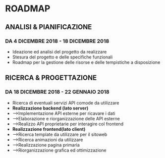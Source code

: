 <h1>ROADMAP</h1>

<h2>ANALISI & PIANIFICAZIONE</h2>
<h3>DA 4 DICEMBRE 2018 - 18 DICEMBRE 2018</h3>
<ul>
  <li>Ideazione ed analisi del progetto da realizzare</li>
  <li>Stesura del progetto e delle specifiche funzionali</li>
  <li>Roadmap per la gestione delle risorse e delle tempistiche a disposizione</li>
</ul>

<h2>RICERCA & PROGETTAZIONE</h2>
<h3>DA 18 DICEMBRE 2018 - 22 GENNAIO 2018</h3>

<ul>
  <li>Ricerca di eventuali servizi API comode da utilizzare</li>
  <li><b>Realizzazione backend (lato server)</b></li>
  <li>-->Implementazione API esterne per ricavare i dati</li>
  <li>-->Elaborazione e riorganizzazione delle API esterne</li>
  <li>-->Realizzo API proprietarie per interagire col frontend</li>
  <li><b>Realizzazione frontend(lato client)</b></li>
  <li>-->Ricerca template da utilizzare per il sitoweb</li>
  <li>-->Ricerca animazioni da utilizzare</li>
  <li>-->Realizzazione pagina primaria</li>
  <li>-->Riorganizzazione grafica ed ottimizzazione</li>
</ul>
 
